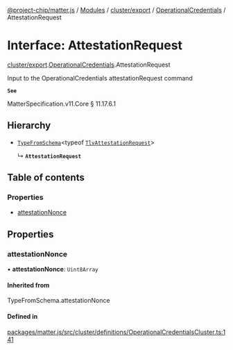 [@project-chip/matter.js](../README.md) / [Modules](../modules.md) / [cluster/export](../modules/cluster_export.md) / [OperationalCredentials](../modules/cluster_export.OperationalCredentials.md) / AttestationRequest

# Interface: AttestationRequest

[cluster/export](../modules/cluster_export.md).[OperationalCredentials](../modules/cluster_export.OperationalCredentials.md).AttestationRequest

Input to the OperationalCredentials attestationRequest command

**`See`**

MatterSpecification.v11.Core § 11.17.6.1

## Hierarchy

- [`TypeFromSchema`](../modules/tlv_export.md#typefromschema)\<typeof [`TlvAttestationRequest`](../modules/cluster_export.OperationalCredentials.md#tlvattestationrequest)\>

  ↳ **`AttestationRequest`**

## Table of contents

### Properties

- [attestationNonce](cluster_export.OperationalCredentials.AttestationRequest.md#attestationnonce)

## Properties

### attestationNonce

• **attestationNonce**: `Uint8Array`

#### Inherited from

TypeFromSchema.attestationNonce

#### Defined in

[packages/matter.js/src/cluster/definitions/OperationalCredentialsCluster.ts:141](https://github.com/project-chip/matter.js/blob/0c058ae17fdba4c0b89b8b13c309011d51782299/packages/matter.js/src/cluster/definitions/OperationalCredentialsCluster.ts#L141)

